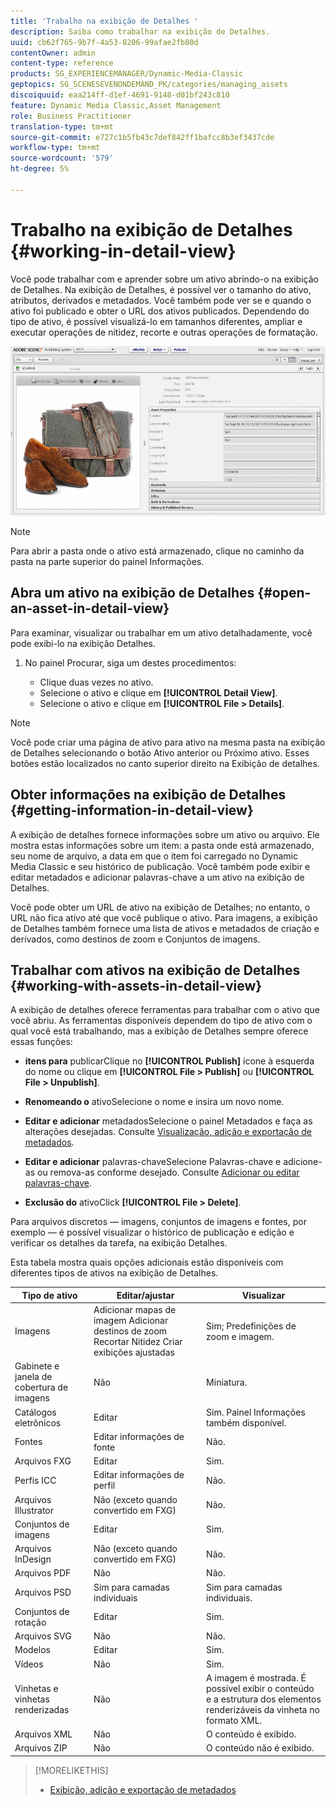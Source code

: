 ```yaml
---
title: 'Trabalho na exibição de Detalhes '
description: Saiba como trabalhar na exibição de Detalhes.
uuid: cb62f765-9b7f-4a53-8206-99afae2fb80d
contentOwner: admin
content-type: reference
products: SG_EXPERIENCEMANAGER/Dynamic-Media-Classic
geptopics: SG_SCENESEVENONDEMAND_PK/categories/managing_assets
discoiquuid: eaa214ff-d1ef-4691-9148-d01bf243c810
feature: Dynamic Media Classic,Asset Management
role: Business Practitioner
translation-type: tm+mt
source-git-commit: e727c1b5fb43c7def842ff1bafcc8b3ef3437cde
workflow-type: tm+mt
source-wordcount: '579'
ht-degree: 5%

---
```



# Trabalho na exibição de Detalhes {#working-in-detail-view}

Você pode trabalhar com e aprender sobre um ativo abrindo-o na exibição de Detalhes. Na exibição de Detalhes, é possível ver o tamanho do ativo, atributos, derivados e metadados. Você também pode ver se e quando o ativo foi publicado e obter o URL dos ativos publicados. Dependendo do tipo de ativo, é possível visualizá-lo em tamanhos diferentes, ampliar e executar operações de nitidez, recorte e outras operações de formatação.

<!-- 

Comment Type: remark
Last Modified By: Rick Brough (rbrough@adobe.com)
Last Modified Date: 2018-06-14T13:52:46.623-0400

<p>as_detail_view_popup.png found in Downloads on local in folder "scene7-images"</p>

 -->

![Exibição de detalhes](/help/assets/image_0.img.png)

>[!NOTE]
>
>Para abrir a pasta onde o ativo está armazenado, clique no caminho da pasta na parte superior do painel Informações.

## Abra um ativo na exibição de Detalhes {#open-an-asset-in-detail-view}

Para examinar, visualizar ou trabalhar em um ativo detalhadamente, você pode exibi-lo na exibição Detalhes.

1. No painel Procurar, siga um destes procedimentos:

   * Clique duas vezes no ativo.
   * Selecione o ativo e clique em **[!UICONTROL Detail View]**.
   * Selecione o ativo e clique em **[!UICONTROL File > Details]**.

>[!NOTE]
>
>Você pode criar uma página de ativo para ativo na mesma pasta na exibição de Detalhes selecionando o botão Ativo anterior ou Próximo ativo. Esses botões estão localizados no canto superior direito na Exibição de detalhes.

## Obter informações na exibição de Detalhes {#getting-information-in-detail-view}

A exibição de detalhes fornece informações sobre um ativo ou arquivo. Ele mostra estas informações sobre um item: a pasta onde está armazenado, seu nome de arquivo, a data em que o item foi carregado no Dynamic Media Classic e seu histórico de publicação. Você também pode exibir e editar metadados e adicionar palavras-chave a um ativo na exibição de Detalhes.

Você pode obter um URL de ativo na exibição de Detalhes; no entanto, o URL não fica ativo até que você publique o ativo. Para imagens, a exibição de Detalhes também fornece uma lista de ativos e metadados de criação e derivados, como destinos de zoom e Conjuntos de imagens.

## Trabalhar com ativos na exibição de Detalhes {#working-with-assets-in-detail-view}

A exibição de detalhes oferece ferramentas para trabalhar com o ativo que você abriu. As ferramentas disponíveis dependem do tipo de ativo com o qual você está trabalhando, mas a exibição de Detalhes sempre oferece essas funções:

* **itens para**
publicarClique no  **[!UICONTROL Publish]** ícone à esquerda do nome ou clique em  **[!UICONTROL File > Publish]** ou  **[!UICONTROL File > Unpublish]**.

* **Renomeando o**
ativoSelecione o nome e insira um novo nome.

* **Editar e adicionar**
metadadosSelecione o painel Metadados e faça as alterações desejadas. Consulte [Visualização, adição e exportação de metadados](/help/viewing-adding-exporting-metadata.md).

* **Editar e adicionar**
palavras-chaveSelecione Palavras-chave e adicione-as ou remova-as conforme desejado. Consulte [Adicionar ou editar palavras-chave](/help/viewing-adding-exporting-metadata.md).

* **Exclusão do**
ativoClick  **[!UICONTROL File > Delete]**.

Para arquivos discretos — imagens, conjuntos de imagens e fontes, por exemplo — é possível visualizar o histórico de publicação e edição e verificar os detalhes da tarefa, na exibição Detalhes.

Esta tabela mostra quais opções adicionais estão disponíveis com diferentes tipos de ativos na exibição de Detalhes.

| Tipo de ativo | Editar/ajustar | Visualizar |
|--- |--- |--- |
| Imagens | Adicionar mapas de imagem Adicionar destinos de zoom Recortar Nitidez Criar exibições ajustadas | Sim; Predefinições de zoom e imagem. |
| Gabinete e janela de cobertura de imagens | Não | Miniatura. |
| Catálogos eletrônicos | Editar | Sim. Painel Informações também disponível. |
| Fontes | Editar informações de fonte | Não. |
| Arquivos FXG | Editar | Sim. |
| Perfis ICC | Editar informações de perfil | Não. |
| Arquivos Illustrator | Não (exceto quando convertido em FXG) | Não. |
| Conjuntos de imagens | Editar | Sim. |
| Arquivos InDesign | Não (exceto quando convertido em FXG) | Não. |
| Arquivos PDF | Não | Não. |
| Arquivos PSD | Sim para camadas individuais | Sim para camadas individuais. |
| Conjuntos de rotação | Editar | Sim. |
| Arquivos SVG | Não | Não. |
| Modelos | Editar | Sim. |
| Vídeos | Não | Sim. |
| Vinhetas e vinhetas renderizadas | Não | A imagem é mostrada. É possível exibir o conteúdo e a estrutura dos elementos renderizáveis da vinheta no formato XML. |
| Arquivos XML | Não | O conteúdo é exibido. |
| Arquivos ZIP | Não | O conteúdo não é exibido. |

>[!MORELIKETHIS]
>
>* [Exibição, adição e exportação de metadados](viewing-adding-exporting-metadata.md#viewing_adding_and_exporting_metadata)

